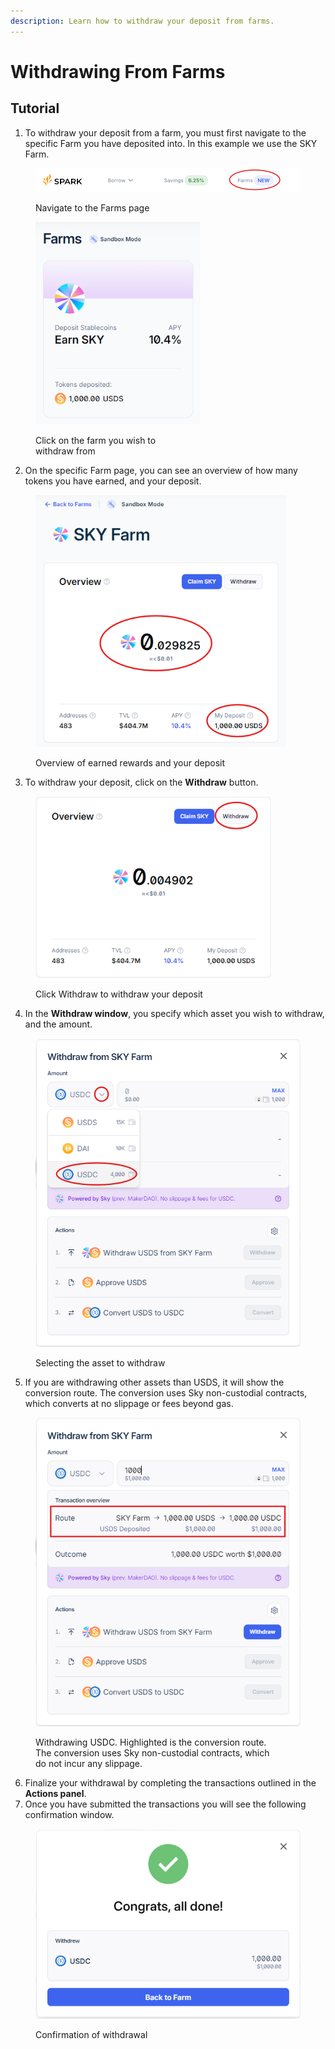 ```yaml
---
description: Learn how to withdraw your deposit from farms.
---
```


# Withdrawing From Farms

## Tutorial

1. To withdraw your deposit from a farm, you must first navigate to the specific Farm you have deposited into. In this example we use the SKY Farm.

<figure><img src="../../.gitbook/assets/farms-1 (1).png" alt=""><figcaption><p>Navigate to the Farms page</p></figcaption></figure>

<figure><img src="../../.gitbook/assets/claim-1.png" alt="" width="263"><figcaption><p>Click on the farm you wish to<br>withdraw from</p></figcaption></figure>

2. On the specific Farm page, you can see an overview of how many tokens you have earned, and your deposit.

<figure><img src="../../.gitbook/assets/claim-2 (1).png" alt="" width="401"><figcaption><p>Overview of earned rewards and your deposit</p></figcaption></figure>

3. To withdraw your deposit, click on the **Withdraw** button.

<figure><img src="../../.gitbook/assets/withdraw-1.png" alt="" width="377"><figcaption><p>Click Withdraw to withdraw your deposit</p></figcaption></figure>

4. In the **Withdraw window**, you specify which asset you wish to withdraw, and the amount.

<figure><img src="../../.gitbook/assets/withdraw-5.png" alt="" width="434"><figcaption><p>Selecting the asset to withdraw</p></figcaption></figure>

5. If you are withdrawing other assets than USDS, it will show the conversion route. The conversion uses Sky non-custodial contracts, which converts at no slippage or fees beyond gas.

<figure><img src="../../.gitbook/assets/withdraw-6.png" alt="" width="434"><figcaption><p>Withdrawing USDC. Highlighted is the conversion route.<br>The conversion uses Sky non-custodial contracts, which<br>do not incur any slippage.</p></figcaption></figure>

6. Finalize your withdrawal by completing the transactions outlined in the **Actions panel**.
7. Once you have submitted the transactions you will see the following confirmation window.

<figure><img src="../../.gitbook/assets/withdraw-7.png" alt="" width="434"><figcaption><p>Confirmation of withdrawal</p></figcaption></figure>
